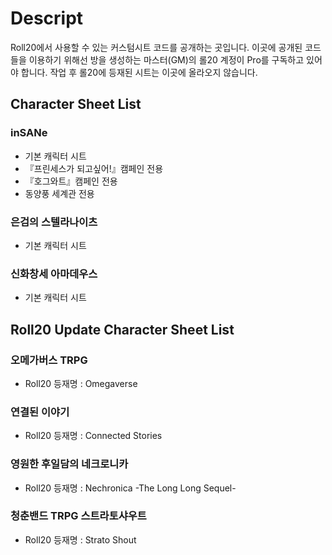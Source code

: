 # Descript
Roll20에서 사용할 수 있는 커스텀시트 코드를 공개하는 곳입니다.
이곳에 공개된 코드들을 이용하기 위해선 방을 생성하는 마스터(GM)의 롤20 계정이 Pro를 구독하고 있어야 합니다.
작업 후 롤20에 등재된 시트는 이곳에 올라오지 않습니다.

## Character Sheet List
### inSANe
* 기본 캐릭터 시트
* 『프린세스가 되고싶어!』캠페인 전용
* 『호그와트』캠페인 전용
* 동양풍 세계관 전용

### 은검의 스텔라나이츠
* 기본 캐릭터 시트

### 신화창세 아마데우스
* 기본 캐릭터 시트


## Roll20 Update Character Sheet List
### 오메가버스 TRPG
* Roll20 등재명 : Omegaverse

### 연결된 이야기
* Roll20 등재명 : Connected Stories

### 영원한 후일담의 네크로니카
* Roll20 등재명 : Nechronica -The Long Long Sequel-

### 청춘밴드 TRPG 스트라토샤우트
* Roll20 등재명 : Strato Shout
